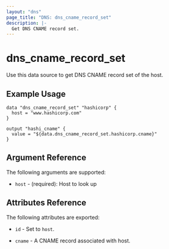 ```yaml
---
layout: "dns"
page_title: "DNS: dns_cname_record_set"
description: |-
  Get DNS CNAME record set.
---
```


# dns_cname_record_set

Use this data source to get DNS CNAME record set of the host.

## Example Usage

```hcl
data "dns_cname_record_set" "hashicorp" {
  host = "www.hashicorp.com"
}

output "hashi_cname" {
  value = "${data.dns_cname_record_set.hashicorp.cname}"
}
```

## Argument Reference

The following arguments are supported:

 * `host` - (required): Host to look up

## Attributes Reference

The following attributes are exported:

 * `id` - Set to `host`.

 * `cname` - A CNAME record associated with host.
